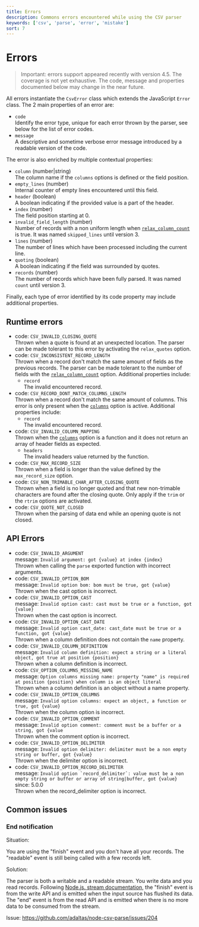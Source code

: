 ```yaml
---
title: Errors
description: Commons errors encountered while using the CSV parser
keywords: ['csv', 'parse', 'error', 'mistake']
sort: 7
---
```


# Errors

> Important: errors support appeared recently with version 4.5. The coverage is not yet exhaustive. The code, message and properties documented below may change in the near future.

All errors instantiate the `CsvError` class which extends the JavaScript `Error` class. The 2 main properties of an error are:

* `code`   
  Identify the error type, unique for each error thrown by the parser, see below for the list of error codes.
* `message`   
  A descriptive and sometime verbose error message introduced by a readable version of the code.

The error is also enriched by multiple contextual properties:

* `column` (number|string)   
  The column name if the `columns` options is defined or the field position.
* `empty_lines` (number)   
  Internal counter of empty lines encountered until this field.
* `header` (boolean)   
  A boolean indicating if the provided value is a part of the header.
* `index` (number)   
  The field position starting at 0.
* `invalid_field_length` (number)   
  Number of records with a non uniform length when [`relax_column_count`](/parse/options/relax_column_count/) is true. It was named `skipped_lines` until version 3.
* `lines` (number)   
  The number of lines which have been processed including the current line.
* `quoting` (boolean)   
  A boolean indicating if the field was surrounded by quotes.
* `records` (number)   
  The number of records which have been fully parsed. It was named `count` until version 3.

Finally, each type of error identified by its code property may include additional properties.

## Runtime errors

* code: `CSV_INVALID_CLOSING_QUOTE`   
  Thrown when a quote is found at an unexpected location. The parser can be made tolerant to this error by activating the `relax_quotes` option.
* code: `CSV_INCONSISTENT_RECORD_LENGTH`   
  Thrown when a record don't match the same amount of fields as the previous records. The parser can be made tolerant to the number of fields with the [`relax_column_count`](/parse/options/relax_column_count/) option. Additional properties include:
  * `record`   
    The invalid encountered record.
* code: `CSV_RECORD_DONT_MATCH_COLUMNS_LENGTH`   
  Thrown when a record don't match the same amount of columns. This error is only present when the [`columns`](/parse/options/columns/) option is active. Additional properties include:
  * `record`   
    The invalid encountered record.
* code: `CSV_INVALID_COLUMN_MAPPING`   
  Thrown when the [`columns`](/parse/options/columns/) option is a function and it does not return an array of header fields as expected.
  * `headers`   
    The invalid headers value returned by the function.
* code: `CSV_MAX_RECORD_SIZE`   
  Thrown when a field is longer than the value defined by the `max_record_size` option.
* code: `CSV_NON_TRIMABLE_CHAR_AFTER_CLOSING_QUOTE`   
  Thrown when a field is no longer quoted and that new non-trimable characters are found after the closing quote. Only apply if the `trim` or the `rtrim` options are activated.
* code: `CSV_QUOTE_NOT_CLOSED`   
  Thrown when the parsing of data end while an opening quote is not closed.

## API Errors

* code: `CSV_INVALID_ARGUMENT`   
  message: `Invalid argument: got {value} at index {index}`   
  Thrown when calling the `parse` exported function with incorrect arguments.
* code: `CSV_INVALID_OPTION_BOM`   
  message: `Invalid option bom: bom must be true, got {value}`   
  Thrown when the cast option is incorrect.
* code: `CSV_INVALID_OPTION_CAST`   
  message: `Invalid option cast: cast must be true or a function, got {value}`   
  Thrown when the cast option is incorrect.
* code: `CSV_INVALID_OPTION_CAST_DATE`   
  message: `Invalid option cast_date: cast_date must be true or a function, got {value}`   
  Thrown when a column definition does not contain the `name` property.
* code: `CSV_INVALID_COLUMN_DEFINITION`  
  message: `Invalid column definition: expect a string or a literal object, got true at position {position}`   
  Thrown when a column definition is incorrect.
* code: `CSV_OPTION_COLUMNS_MISSING_NAME`   
  message: `Option columns missing name: property "name" is required at position {position} when column is an object literal`   
  Thrown when a column definition is an object without a name property.
* code: `CSV_INVALID_OPTION_COLUMNS`   
  message: `Invalid option columns: expect an object, a function or true, got {value}`   
  Thrown when the column option is incorrect.
* code: `CSV_INVALID_OPTION_COMMENT`   
  message: `Invalid option comment: comment must be a buffer or a string, got {value`   
  Thrown when the comment option is incorrect.
* code: `CSV_INVALID_OPTION_DELIMITER`   
  message: `Invalid option delimiter: delimiter must be a non empty string or buffer, got {value}`    
  Thrown when the delimiter option is incorrect.
* code: `CSV_INVALID_OPTION_RECORD_DELIMITER`   
  message: ```Invalid option `record_delimiter`: value must be a non empty string or buffer or array of string|buffer, got {value}```   
  since: 5.0.0   
  Thrown when the record_delimiter option is incorrect.

## Common issues

### End notification

Situation:

You are using the "finish" event and you don't have all your records. The "readable" event is still being called with a few records left.

Solution:

The parser is both a writable and a readable stream. You write data and you read records. Following [Node.js. stream documentation](https://nodejs.org/api/stream.html), the "finish" event is from the write API and is emitted when the input source has flushed its data. The "end" event is from the read API and is emitted when there is no more data to be consumed from the stream.

Issue: https://github.com/adaltas/node-csv-parse/issues/204
